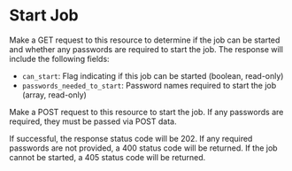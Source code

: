 # Start Job

Make a GET request to this resource to determine if the job can be started and
whether any passwords are required to start the job.  The response will include
the following fields:

* `can_start`: Flag indicating if this job can be started (boolean, read-only)
* `passwords_needed_to_start`: Password names required to start the job (array, read-only)

Make a POST request to this resource to start the job.  If any passwords are
required, they must be passed via POST data.

If successful, the response status code will be 202.  If any required passwords
are not provided, a 400 status code will be returned.  If the job cannot be
started, a 405 status code will be returned.
